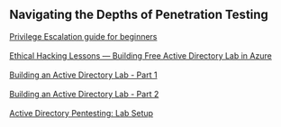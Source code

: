 ## Navigating the Depths of Penetration Testing

[Privilege Escalation guide for beginners](https://www.hackercoolmagazine.com/privilege-escalation-guide-for-beginners/)
<br></br>
[Ethical Hacking Lessons — Building Free Active Directory Lab in Azure](https://kamran-bilgrami.medium.com/ethical-hacking-lessons-building-free-active-directory-lab-in-azure-6c67a7eddd7f)
<br></br>
[Building an Active Directory Lab - Part 1](https://blog.spookysec.net/ad-lab-1/)
<br></br>
[Building an Active Directory Lab - Part 2](https://blog.spookysec.net/ad-lab-2/)
<br></br>
[Active Directory Pentesting: Lab Setup](https://www.hackingarticles.in/active-directory-pentesting-lab-setup/)
<br></br>
[]()
<br></br>
[]()
<br></br>
[]()
<br></br>
[]()
<br></br>
[]()
<br></br>
[]()
<br></br>
[]()
<br></br>
[]()
<br></br>
[]()
<br></br>
